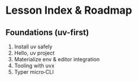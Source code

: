 # Lesson Index & Roadmap

## Foundations (uv-first)
01. Install uv safely  
02. Hello, uv project  
03. Materialize env & editor integration
04. Tooling with uvx
05. Typer micro‑CLI  


<!-- 
06. Testing with pytest  
07. Pre‑commit hooks

## Everyday engineering
08. Logging with rotation  
09. Config with python‑dotenv  
10. DuckDB in 90s  
11. Notebooks via uvx (Jupyter)  
12. Packaging & console scripts  
13. Publish to TestPyPI  
14. Cron jobs & systemd user services  
15. Robust HTTP with httpx + retry  
16. Git tricks + `gh` for speed

## Code quality & safety
17. Modern typing (PEP 484 quick wins)  
18. Pydantic at the boundary  
19. Targeted exceptions & `raise from`  
20. Security basics (secrets, perms, least privilege)

-->
